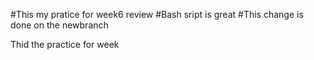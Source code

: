 #This my pratice for week6 review 
#Bash sript is great 
#This change is done on the newbranch 


Thid the practice for week 
